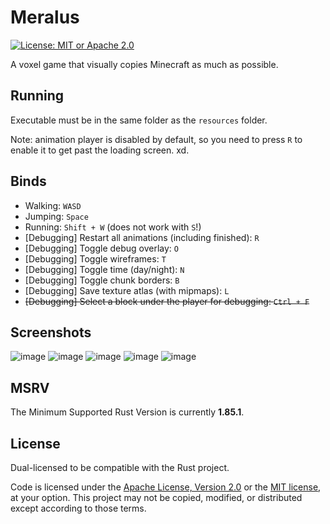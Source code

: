 # Meralus

[![License: MIT or Apache 2.0](https://img.shields.io/badge/License-MIT_or_Apache_2.0-634f7d.svg?style=for-the-badge)](LICENSE-APACHE)

A voxel game that visually copies Minecraft as much as possible.

## Running

Executable must be in the same folder as the `resources` folder.

Note: animation player is disabled by default, so you need to press `R` to enable it to get past the loading screen. xd.

## Binds

- Walking: `WASD`
- Jumping: `Space`
- Running: `Shift + W` (does not work with `S`!)
- \[Debugging\] Restart all animations (including finished): `R`
- \[Debugging\] Toggle debug overlay: `O`
- \[Debugging\] Toggle wireframes: `T`
- \[Debugging\] Toggle time (day/night): `N`
- \[Debugging\] Toggle chunk borders: `B`
- \[Debugging\] Save texture atlas (with mipmaps): `L`
- ~~\[Debugging\] Select a block under the player for debugging: `Ctrl + F`~~

## Screenshots

![image](https://github.com/user-attachments/assets/d22ff004-bbb2-4247-8900-ca5ab834feae)
![image](https://github.com/user-attachments/assets/9c3fa070-0d1f-4441-ac33-61b328c3314d)
![image](https://github.com/user-attachments/assets/d8344191-0129-4d15-af70-05b9d245427f)
![image](https://github.com/user-attachments/assets/1ca95aae-0b86-4168-84e8-2ee99e6d0cf8)
![image](https://github.com/user-attachments/assets/ee1fd219-3369-44e7-b0ba-15c6307808ad)


## MSRV

The Minimum Supported Rust Version is currently **1.85.1**.

## License

Dual-licensed to be compatible with the Rust project.

Code is licensed under the [Apache License, Version 2.0](http://www.apache.org/licenses/LICENSE-2.0) or the [MIT license](http://opensource.org/licenses/MIT), at your option. This project may not be copied, modified, or distributed except according to those terms.
